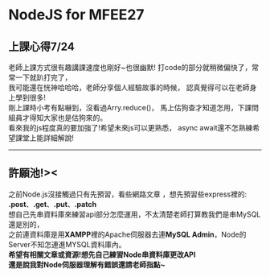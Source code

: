 # NodeJS for MFEE27 

## 上課心得7/24

老師上課方式很有趣講課速度也剛好~也很幽默!
打code的部分就稍微偏快了，常常一下就趴打完了，  
我可能還在恍神哈哈哈，老師分享個人經驗故事的時候，
認真覺得可以在老師身上學到很多!  
剛上課時小考有點嚇到，沒看過Arry.reduce()，
馬上估狗查才知道怎用，下課問組員才得知大家也是估狗來的。  
看來我的js程度真的要加強了!希望未來js可以更熟悉，
async await還不怎熟練希望課堂上能詳細解說!

***
## 許願池!><

之前Node.js沒接觸過只有先預習，看些網路文章
，想先預習些express裡的:
**.post**、**.get**、**.put**、**.patch**  
想自己先串資料庫來練習api部分怎麼運用，不太清楚老師打算教我們是串MySQL還是別的，  
之前連資料庫是用**XAMPP**裡的Apache伺服器去連**MySQL Admin**，Node的Server不知怎連進MYSQL資料庫內。  
**希望有相關文章或資源!想先自己練習Node串資料庫更改API**  
**還是說我對Node伺服器理解有錯誤還請老師指點~**





